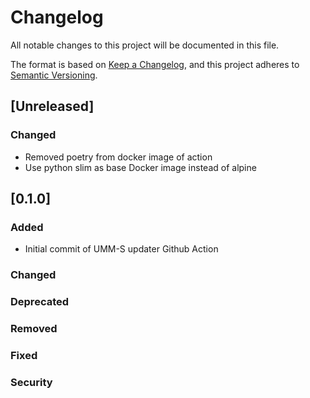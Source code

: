 # Changelog
All notable changes to this project will be documented in this file.

The format is based on [Keep a Changelog](https://keepachangelog.com/en/1.0.0/),
and this project adheres to [Semantic Versioning](https://semver.org/spec/v2.0.0.html).

## [Unreleased]

### Changed
- Removed poetry from docker image of action
- Use python slim as base Docker image instead of alpine


## [0.1.0]

### Added
- Initial commit of UMM-S updater Github Action
### Changed 
### Deprecated 
### Removed 
### Fixed 
### Security
